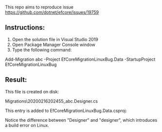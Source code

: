 This repo aims to reproduce issue https://github.com/dotnet/efcore/issues/19759

## Instructions:
1. Open the solution file in Visual Studio 2019
2. Open Package Manager Console window
3. Type the following command:

Add-Migration abc -Project EfCoreMigrationLinuxBug.Data -StartupProject EfCoreMigrationLinuxBug

## Result:
This file is created on disk:

Migrations\20200216202455_abc.Designer.cs

This entry is added to EfCoreMigrationLinuxBug.Data.csproj:

<Compile Include="Migrations\20200216202455_abc.designer.cs" />

Notice the difference between "Designer" and "designer", which introduces a build error on Linux.

